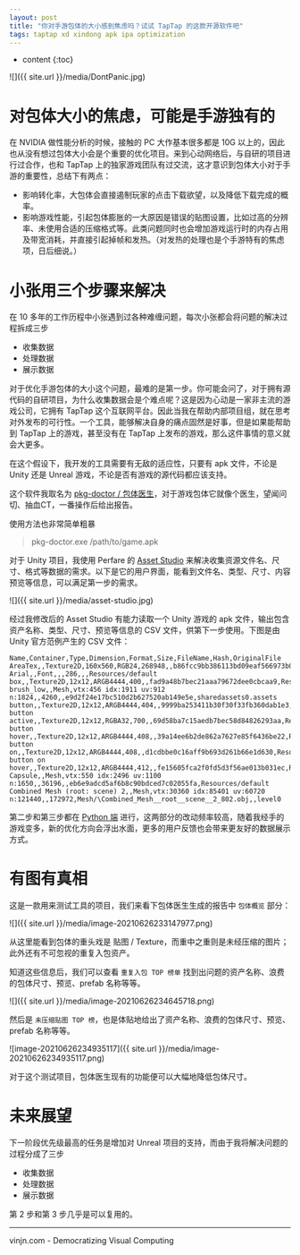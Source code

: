 ```yaml
---
layout: post
title: "你对手游包体的大小感到焦虑吗？试试 TapTap 的这款开源软件吧"
tags: taptap xd xindong apk ipa optimization
---
```


* content
{:toc}

![]({{ site.url }}/media/DontPanic.jpg)

# 对包体大小的焦虑，可能是手游独有的

在 NVIDIA 做性能分析的时候，接触的 PC 大作基本很多都是 10G 以上的，因此也从没有想过包体大小会是个重要的优化项目。来到心动网络后，与自研的项目进行过合作，也和 TapTap 上的独家游戏团队有过交流，这才意识到包体大小对于手游的重要性，总结下有两点：

- 影响转化率，大包体会直接遏制玩家的点击下载欲望，以及降低下载完成的概率。
- 影响游戏性能，引起包体膨胀的一大原因是错误的贴图设置，比如过高的分辨率、未使用合适的压缩格式等。此类问题同时也会增加游戏运行时的内存占用及带宽消耗，并直接引起掉帧和发热。（对发热的处理也是个手游特有的焦虑项，日后细说。）




# 小张用三个步骤来解决

在 10 多年的工作历程中小张遇到过各种难缠问题，每次小张都会将问题的解决过程拆成三步

- 收集数据
- 处理数据
- 展示数据

对于优化手游包体的大小这个问题，最难的是第一步。你可能会问了，对于拥有源代码的自研项目，为什么收集数据会是个难点呢？这是因为心动是一家非主流的游戏公司，它拥有 TapTap 这个互联网平台。因此当我在帮助内部项目组，就在思考对外发布的可行性。一个工具，能够解决自身的痛点固然是好事，但是如果能帮助到 TapTap 上的游戏，甚至没有在 TapTap 上发布的游戏，那么这件事情的意义就会大更多。

在这个假设下，我开发的工具需要有无敌的适应性，只要有 apk 文件，不论是 Unity 还是 Unreal 游戏，不论是否有游戏的源代码都应该支持。

这个软件我取名为 [pkg-doctor / 包体医生](https://github.com/taptap/pkg-doctor)，对于游戏包体它就像个医生，望闻问切、抽血CT，一番操作后给出报告。

使用方法也非常简单粗暴

> pkg-doctor.exe /path/to/game.apk

对于 Unity 项目，我使用 Perfare 的 [Asset Studio](https://github.com/Perfare/AssetStudio) 来解决收集资源文件名、尺寸、格式等数据的需求。以下是它的用户界面，能看到文件名、类型、尺寸、内容预览等信息，可以满足第一步的需求。

![]({{ site.url }}/media/asset-studio.jpg)

经过我修改后的 Asset Studio 有能力读取一个 Unity 游戏的 apk 文件，输出包含资产名称、类型、尺寸、预览等信息的 CSV 文件，供第下一步使用。下图是由 Unity 官方范例产生的 CSV 文件：

```
Name,Container,Type,Dimension,Format,Size,FileName,Hash,OriginalFile
AreaTex,,Texture2D,160x560,RGB24,268948,,b86fcc9bb386113bd09eaf566973b0e0,globalgamemanagers.assets
Arial,,Font,,,286,,,Resources/default
box,,Texture2D,12x12,ARGB4444,400,,fad9a48b7bec21aaa79672dee0cbcaa9,Resources/default
brush_low,,Mesh,vtx:456 idx:1911 uv:912 n:1824,,4260,,e9d2f24e17bc510d2b627520ab149e5e,sharedassets0.assets
button,,Texture2D,12x12,ARGB4444,404,,9999ba253411b30f30f33fb360dab1e3,Resources/default
button active,,Texture2D,12x12,RGBA32,700,,69d58ba7c15aedb7bec58d84826293aa,Resources/default
button hover,,Texture2D,12x12,ARGB4444,408,,39a14ee6b2de862a7627e85f6436be22,Resources/default
button on,,Texture2D,12x12,ARGB4444,408,,d1cdbbe0c16aff9b693d261b66e1d630,Resources/default
button on hover,,Texture2D,12x12,ARGB4444,412,,fe15605fca2f0fd5d3f56ae013b031ec,Resources/default
Capsule,,Mesh,vtx:550 idx:2496 uv:1100 n:1650,,36196,,eb6e9adcd5af6b8c90bdced7c02055fa,Resources/default
Combined Mesh (root: scene) 2,,Mesh,vtx:30360 idx:85401 uv:60720 n:121440,,172972,Mesh/\Combined_Mesh__root__scene__2_802.obj,,level0
```

第二步和第三步都在 [Python 端](https://github.com/taptap/pkg-doctor/blob/main/AssetStudio/pkg.py) 进行，这两部分的改动频率较高，随着我经手的游戏变多，新的优化方向会浮出水面，更多的用户反馈也会带来更友好的数据展示方式。

# 有图有真相

这是一款用来测试工具的项目，我们来看下包体医生生成的报告中 `包体概览` 部分：

![]({{ site.url }}/media/image-20210626233147977.png)

从这里能看到包体的重头戏是 贴图 / Texture，而重中之重则是未经压缩的图片；此外还有不可忽视的重复入包资产。

知道这些信息后，我们可以查看 `重复入包 TOP 榜单` 找到出问题的资产名称、浪费的包体尺寸、预览、prefab 名称等等。

![]({{ site.url }}/media/image-20210626234645718.png)

然后是 `未压缩贴图 TOP 榜`，也是体贴地给出了资产名称、浪费的包体尺寸、预览、prefab 名称等等。

![image-20210626234935117]({{ site.url }}/media/image-20210626234935117.png)

对于这个测试项目，包体医生现有的功能便可以大幅地降低包体尺寸。

# 未来展望

下一阶段优先级最高的任务是增加对 Unreal 项目的支持，而由于我将解决问题的过程分成了三步

- 收集数据
- 处理数据
- 展示数据

第 2 步和第 3 步几乎是可以复用的。

----

vinjn.com - Democratizing Visual Computing